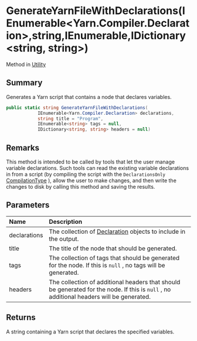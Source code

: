 # GenerateYarnFileWithDeclarations(IEnumerable<Yarn.Compiler.Declaration>,string,IEnumerable<string>,IDictionary<string, string>)

Method in [Utility](/api/csharp/yarn.compiler.utility.md)

## Summary


Generates a Yarn script that contains a node that declares
variables.


```csharp
public static string GenerateYarnFileWithDeclarations(
            IEnumerable<Yarn.Compiler.Declaration> declarations,
            string title = "Program",
            IEnumerable<string> tags = null,
            IDictionary<string, string> headers = null)
```

## Remarks

This method is intended to be called by tools that let
the user manage variable declarations. Such tools can read the
existing variable declarations in from a script (by compiling
the script with the `DeclarationsOnly`  <a href="yarn.compiler.compilationjob.compilationtype.md">CompilationType</a> ), allow the user to
make changes, and then write the changes to disk by calling
this method and saving the results.

## Parameters

|Name|Description|
|:---|:---|
|declarations|The collection of  <a href="yarn.compiler.declaration.md">Declaration</a>  objects to include in the output.|
|title|The title of the node that should be generated.|
|tags|The collection of tags that should be generated for the node. If this is  <code>null</code> , no tags will be generated.|
|headers|The collection of additional headers that should be generated for the node. If this is  <code>null</code> , no additional headers will be generated.|

## Returns

A string containing a Yarn script that declares the
specified variables.

